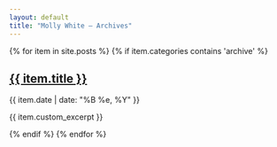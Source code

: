 ```yaml
---
layout: default
title: "Molly White – Archives"
---
```

<div class="toc">
  <div class="post-list"> 
  {% for item in site.posts %}
    {% if item.categories contains 'archive' %}
      <article class="post-item">
        <div class="post-info">
          <h2 class="title-text"><a href="{{ site.baseurl }}{{ item.url }}">{{ item.title }}</a></h2>
          <time class="post-date" datetime="{{item.date}}">{{ item.date | date: "%B %e, %Y" }}</time>
        </div>
        <p class="post-excerpt">{{ item.custom_excerpt }}</p>
      </article>
    {% endif %}
  {% endfor %}
  </div>
</div>



